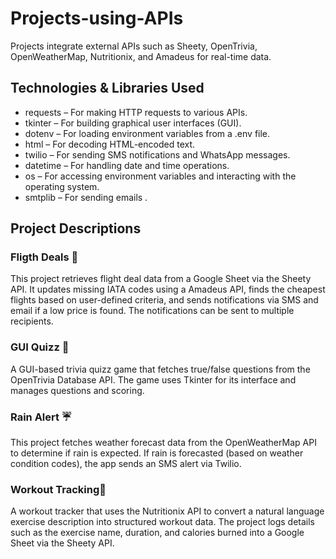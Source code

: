 # Projects-using-APIs
Projects integrate external APIs such as Sheety, OpenTrivia, OpenWeatherMap, Nutritionix, and Amadeus for real-time data.

## Technologies & Libraries Used
- requests – For making HTTP requests to various APIs.
- tkinter – For building graphical user interfaces (GUI).
- dotenv – For loading environment variables from a .env file.
- html – For decoding HTML-encoded text.
- twilio – For sending SMS notifications and WhatsApp messages.
- datetime – For handling date and time operations.
- os – For accessing environment variables and interacting with the operating system.
- smtplib – For sending emails .

## Project Descriptions

### Fligth Deals 🛫
This project retrieves flight deal data from a Google Sheet via the Sheety API. It updates missing IATA codes using a Amadeus API, finds the cheapest flights based on user-defined criteria, and sends notifications via SMS and email if a low price is found. The notifications can be sent to multiple recipients.
### GUI Quizz 🤔
A GUI-based trivia quizz game that fetches true/false questions from the OpenTrivia Database API. The game uses Tkinter for its interface and manages questions and scoring.
### Rain Alert ☔
This project fetches weather forecast data from the OpenWeatherMap API to determine if rain is expected. If rain is forecasted (based on weather condition codes), the app sends an SMS alert via Twilio.
### Workout Tracking👟
A workout tracker that uses the Nutritionix API to convert a natural language exercise description into structured workout data. The project logs details such as the exercise name, duration, and calories burned into a Google Sheet via the Sheety API.
